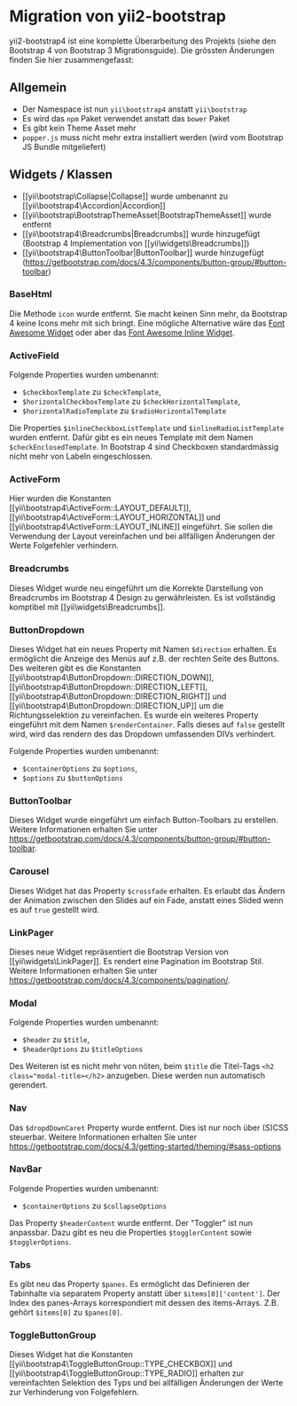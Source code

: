 Migration von yii2-bootstrap
============================

yii2-bootstrap4 ist eine komplette Überarbeitung des Projekts (siehe den Bootstrap 4 von Bootstrap 3 Migrationsguide).
Die grössten Änderungen finden Sie hier zusammengefasst:

## Allgemein

* Der Namespace ist nun `yii\bootstrap4` anstatt `yii\bootstrap`
* Es wird das `npm` Paket verwendet anstatt das `bower` Paket
* Es gibt kein Theme Asset mehr
* `popper.js` muss nicht mehr extra installiert werden (wird vom Bootstrap JS Bundle mitgeliefert) 

## Widgets / Klassen

* [[yii\bootstrap\Collapse|Collapse]] wurde umbenannt zu [[yii\bootstrap4\Accordion|Accordion]]
* [[yii\bootstrap\BootstrapThemeAsset|BootstrapThemeAsset]] wurde entfernt
* [[yii\bootstrap4\Breadcrumbs|Breadcrumbs]] wurde hinzugefügt (Bootstrap 4 Implementation von [[yii\widgets\Breadcrumbs]])
* [[yii\bootstrap4\ButtonToolbar|ButtonToolbar]] wurde hinzugefügt (https://getbootstrap.com/docs/4.3/components/button-group/#button-toolbar)


### BaseHtml

Die Methode `icon` wurde entfernt. Sie macht keinen Sinn mehr, da Bootstrap 4 keine Icons mehr mit sich bringt. Eine
mögliche Alternative wäre das [Font Awesome Widget](https://github.com/rmrevin/yii2-fontawesome) oder aber das
[Font Awesome Inline Widget](https://github.com/YiiRocks/yii2-fontawesome-inline).

### ActiveField

Folgende Properties wurden umbenannt:
* `$checkboxTemplate` zu `$checkTemplate`,
* `$horizontalCheckboxTemplate` zu `$checkHorizontalTemplate`,
* `$horizontalRadioTemplate` zu `$radioHorizontalTemplate`

Die Properties `$inlineCheckboxListTemplate` und `$inlineRadioListTemplate` wurden entfernt. Dafür gibt es ein neues 
Template mit dem Namen `$checkEnclosedTemplate`. In Bootstrap 4 sind Checkboxen standardmässig nicht mehr von Labeln 
eingeschlossen.

### ActiveForm

Hier wurden die Konstanten [[yii\bootstrap4\ActiveForm::LAYOUT_DEFAULT]], [[yii\bootstrap4\ActiveForm::LAYOUT_HORIZONTAL]]
und [[yii\bootstrap4\ActiveForm::LAYOUT_INLINE]] eingeführt. Sie sollen die Verwendung der Layout vereinfachen und bei
allfälligen Änderungen der Werte Folgefehler verhindern.

### Breadcrumbs

Dieses Widget wurde neu eingeführt um die Korrekte Darstellung von Breadcrumbs im Bootstrap 4 Design zu gerwährleisten.
Es ist vollständig komptibel mit [[yii\widgets\Breadcrumbs]].

### ButtonDropdown

Dieses Widget hat ein neues Property mit Namen `$direction` erhalten. Es ermöglicht die Anzeige des Menüs auf z.B. der
rechten Seite des Buttons. Des weiteren gibt es die Konstanten  [[yii\bootstrap4\ButtonDropdown::DIRECTION_DOWN]], 
[[yii\bootstrap4\ButtonDropdown::DIRECTION_LEFT]], [[yii\bootstrap4\ButtonDropdown::DIRECTION_RIGHT]] und 
[[yii\bootstrap4\ButtonDropdown::DIRECTION_UP]] um die Richtungsselektion zu vereinfachen.
Es wurde ein weiteres Property eingeführt mit dem Namen `$renderContainer`. Falls dieses auf `false` gestellt wird, wird
das rendern des das Dropdown umfassenden DIVs verhindert.

Folgende Properties wurden umbenannt:
* `$containerOptions` zu `$options`,
* `$options` zu `$buttonOptions`

### ButtonToolbar

Dieses Widget wurde eingeführt um einfach Button-Toolbars zu erstellen. Weitere Informationen erhalten Sie unter
https://getbootstrap.com/docs/4.3/components/button-group/#button-toolbar.

### Carousel

Dieses Widget hat das Property `$crossfade` erhalten. Es erlaubt das Ändern der Animation zwischen den Slides auf ein Fade,
anstatt eines Slided wenn es auf `true` gestellt wird.

### LinkPager

Dieses neue Widget repräsentiert die Bootstrap Version von [[yii\widgets\LinkPager]]. Es rendert eine Pagination im Bootstrap
Stil. Weitere Informationen erhalten Sie unter https://getbootstrap.com/docs/4.3/components/pagination/.

### Modal

Folgende Properties wurden umbenannt:
* `$header` zu `$title`,
* `$headerOptions` zu `$titleOptions`

Des Weiteren ist es nicht mehr von nöten, beim `$title` die Titel-Tags `<h2 class="modal-title></h2>` anzugeben. Diese
werden nun automatisch gerendert.

### Nav

Das `$dropdDownCaret` Property wurde entfernt. Dies ist nur noch über (S)CSS steuerbar. Weitere Informationen erhalten Sie
unter https://getbootstrap.com/docs/4.3/getting-started/theming/#sass-options

### NavBar

Folgende Properties wurden umbenannt:
* `$containerOptions` zu `$collapseOptions`

Das Property `$headerContent` wurde entfernt. Der "Toggler" ist nun anpassbar. Dazu gibt es neu die Properties 
`$togglerContent` sowie `$togglerOptions`.

### Tabs

Es gibt neu das Property `$panes`. Es ermöglicht das Definieren der Tabinhalte via separatem Property anstatt über
`$items[0]['content']`. Der Index des panes-Arrays korrespondiert mit dessen des items-Arrays. Z.B. gehört `$items[0]`
zu `$panes[0]`.

### ToggleButtonGroup

Dieses Widget hat die Konstanten [[yii\bootstrap4\ToggleButtonGroup::TYPE_CHECKBOX]] und
[[yii\bootstrap4\ToggleButtonGroup::TYPE_RADIO]] erhalten zur vereinfachten Selektion des Typs und bei allfälligen 
Änderungen der Werte zur Verhinderung von Folgefehlern.
